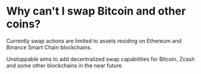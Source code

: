 # Why can't I swap Bitcoin and other coins?

Currently swap actions are limited to assets residing on Ethereum and Binance Smart Chain blockchains.

Unstoppable aims to add decentralized swap capabilities for Bitcoin, Zcash and some other blockchains in the near future.

